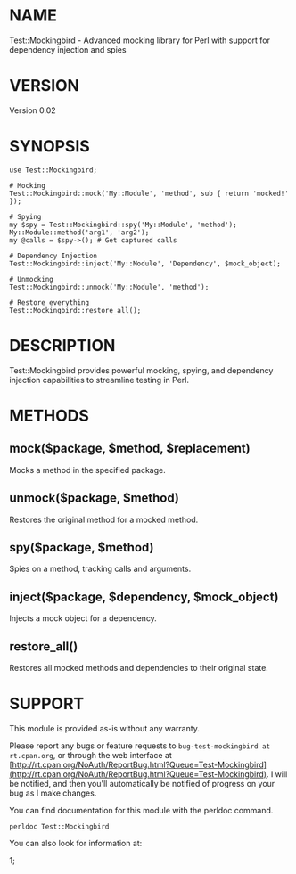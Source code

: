 # NAME

Test::Mockingbird - Advanced mocking library for Perl with support for dependency injection and spies

# VERSION

Version 0.02

# SYNOPSIS

    use Test::Mockingbird;

    # Mocking
    Test::Mockingbird::mock('My::Module', 'method', sub { return 'mocked!' });

    # Spying
    my $spy = Test::Mockingbird::spy('My::Module', 'method');
    My::Module::method('arg1', 'arg2');
    my @calls = $spy->(); # Get captured calls

    # Dependency Injection
    Test::Mockingbird::inject('My::Module', 'Dependency', $mock_object);

    # Unmocking
    Test::Mockingbird::unmock('My::Module', 'method');

    # Restore everything
    Test::Mockingbird::restore_all();

# DESCRIPTION

Test::Mockingbird provides powerful mocking, spying, and dependency injection capabilities to streamline testing in Perl.

# METHODS

## mock($package, $method, $replacement)

Mocks a method in the specified package.

## unmock($package, $method)

Restores the original method for a mocked method.

## spy($package, $method)

Spies on a method, tracking calls and arguments.

## inject($package, $dependency, $mock\_object)

Injects a mock object for a dependency.

## restore\_all()

Restores all mocked methods and dependencies to their original state.

# SUPPORT

This module is provided as-is without any warranty.

Please report any bugs or feature requests to `bug-test-mockingbird at rt.cpan.org`,
or through the web interface at
[http://rt.cpan.org/NoAuth/ReportBug.html?Queue=Test-Mockingbird](http://rt.cpan.org/NoAuth/ReportBug.html?Queue=Test-Mockingbird).
I will be notified, and then you'll
automatically be notified of progress on your bug as I make changes.

You can find documentation for this module with the perldoc command.

    perldoc Test::Mockingbird

You can also look for information at:

1;
